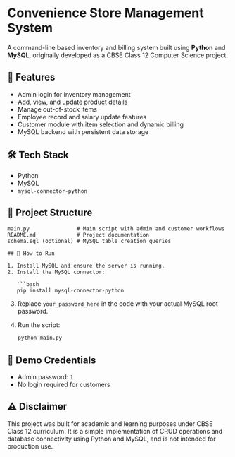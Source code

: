 # Convenience Store Management System

A command-line based inventory and billing system built using **Python** and **MySQL**, originally developed as a CBSE Class 12 Computer Science project.

## 📌 Features

* Admin login for inventory management
* Add, view, and update product details
* Manage out-of-stock items
* Employee record and salary update features
* Customer module with item selection and dynamic billing
* MySQL backend with persistent data storage

## 🛠 Tech Stack

* Python
* MySQL
* `mysql-connector-python`

## 📂 Project Structure

```
main.py               # Main script with admin and customer workflows
README.md             # Project documentation
schema.sql (optional) # MySQL table creation queries

## 🧪 How to Run

1. Install MySQL and ensure the server is running.
2. Install the MySQL connector:

   ```bash
   pip install mysql-connector-python
   ```
3. Replace `your_password_here` in the code with your actual MySQL root password.
4. Run the script:

   ```bash
   python main.py
   ```

## 🔐 Demo Credentials

* Admin password: `1`
* No login required for customers

## ⚠️ Disclaimer

This project was built for academic and learning purposes under CBSE Class 12 curriculum. It is a simple implementation of CRUD operations and database connectivity using Python and MySQL, and is not intended for production use.
